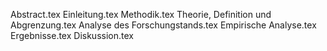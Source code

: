 Abstract.tex
Einleitung.tex
Methodik.tex
Theorie, Definition und Abgrenzung.tex
Analyse des Forschungstands.tex
Empirische Analyse.tex
Ergebnisse.tex
Diskussion.tex
